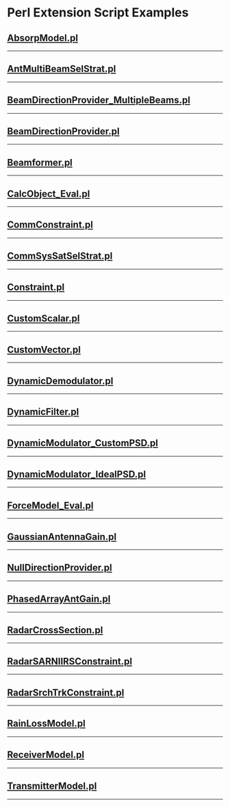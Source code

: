 # Perl Extension Script Examples

## [AbsorpModel.pl](AbsorpModel.pl)

---

## [AntMultiBeamSelStrat.pl](AntMultiBeamSelStrat.pl)

---

## [BeamDirectionProvider_MultipleBeams.pl](BeamDirectionProvider_MultipleBeams.pl)

---

## [BeamDirectionProvider.pl](BeamDirectionProvider.pl)

---

## [Beamformer.pl](Beamformer.pl)

---

## [CalcObject_Eval.pl](CalcObject_Eval.pl)

---

## [CommConstraint.pl](CommConstraint.pl)

---

## [CommSysSatSelStrat.pl](CommSysSatSelStrat.pl)

---

## [Constraint.pl](Constraint.pl)

---

## [CustomScalar.pl](CustomScalar.pl)

---

## [CustomVector.pl](CustomVector.pl)

---

## [DynamicDemodulator.pl](DynamicDemodulator.pl)

---

## [DynamicFilter.pl](DynamicFilter.pl)

---

## [DynamicModulator_CustomPSD.pl](DynamicModulator_CustomPSD.pl)

---

## [DynamicModulator_IdealPSD.pl](DynamicModulator_IdealPSD.pl)

---

## [ForceModel_Eval.pl](ForceModel_Eval.pl)

---

## [GaussianAntennaGain.pl](GaussianAntennaGain.pl)

---

## [NullDirectionProvider.pl](NullDirectionProvider.pl)

---

## [PhasedArrayAntGain.pl](PhasedArrayAntGain.pl)

---

## [RadarCrossSection.pl](RadarCrossSection.pl)

---

## [RadarSARNIIRSConstraint.pl](RadarSARNIIRSConstraint.pl)

---

## [RadarSrchTrkConstraint.pl](RadarSrchTrkConstraint.pl)

---

## [RainLossModel.pl](RainLossModel.pl)

---

## [ReceiverModel.pl](ReceiverModel.pl)

---

## [TransmitterModel.pl](TransmitterModel.pl)

---
